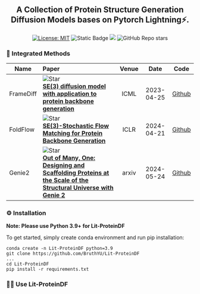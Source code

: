 <div align="center">


## A Collection of Protein Structure Generation Diffusion Models bases on Pytorch Lightning⚡.


[![License: MIT](https://img.shields.io/badge/License-MIT-red.svg)](https://opensource.org/licenses/MIT)
![Static Badge](https://img.shields.io/badge/last_commit-Nov-blue)
![](https://img.shields.io/badge/PRs-Welcome-yellow)
![GitHub Repo stars](https://img.shields.io/github/stars/BruthYU/Lit-ProteinDF?style=social)
</div>

### 🌟 Integrated Methods
| **Name**  | **Paper**                                                                                                                                                                                                                                            | **Venue** |  **Date**  |                                                  **Code**                                                   |
|-----------|:-----------------------------------------------------------------------------------------------------------------------------------------------------------------------------------------------------------------------------------------------------|:---------:|:----------:|:-----------------------------------------------------------------------------------------------------------:|
| FrameDiff | ![Star](https://img.shields.io/github/stars/jasonkyuyim/se3_diffusion?style=social) <br> [**SE(3) diffusion model with application to protein backbone generation**](https://openreview.net/forum?id=m8OUBymxwv) <br>                                          |   ICML    | 2023-04-25 |                           [Github](https://github.com/jasonkyuyim/se3_diffusion)                            |
| FoldFlow  | ![Star](https://img.shields.io/github/stars/DreamFold/FoldFlow?style=social&label=Star) <br> [**SE(3)-Stochastic Flow Matching for Protein Backbone Generation**](https://openreview.net/forum?id=kJFIH23hXb) <br>                                             |   ICLR    | 2024-04-21 |                               [Github](https://github.com/DreamFold/FoldFlow)                               | 
| Genie2    | ![Star](https://img.shields.io/github/stars/aqlaboratory/genie2?style=social&label=Star) <br> [**Out of Many, One: Designing and Scaffolding Proteins at the Scale of the Structural Universe with Genie 2**](https://arxiv.org/abs/2405.15489) <br> |   arxiv   | 2024-05-24 |                               [Github](https://github.com/aqlaboratory/genie2)                               |

### ⚙️ Installation

**Note: Please use Python 3.9+ for Lit-ProteinDF**

To get started, simply create conda environment and run pip installation:

```shell
conda create -n Lit-ProteinDF python=3.9
git clone https://github.com/BruthYU/Lit-ProteinDF
...
cd Lit-ProteinDF
pip install -r requirements.txt
```


### 👨‍💻 Use Lit-ProteinDF